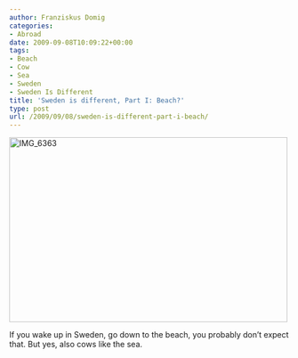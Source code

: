 ```yaml
---
author: Franziskus Domig
categories:
- Abroad
date: 2009-09-08T10:09:22+00:00
tags:
- Beach
- Cow
- Sea
- Sweden
- Sweden Is Different
title: 'Sweden is different, Part I: Beach?'
type: post
url: /2009/09/08/sweden-is-different-part-i-beach/
---
```


[<img class="alignnone size-medium wp-image-239" title="IMG_6363" src="/uploads/2009/09/IMG_6363-500x332.jpg" alt="IMG_6363" width="500" height="332" srcset="/uploads/2009/09/IMG_6363-500x332.jpg 500w, /uploads/2009/09/IMG_6363.jpg 800w" sizes="(max-width: 500px) 100vw, 500px" />][1]

If you wake up in Sweden, go down to the beach, you probably don&#8217;t expect that. But yes, also cows like the sea.

 [1]: /uploads/2009/09/IMG_6363.jpg

